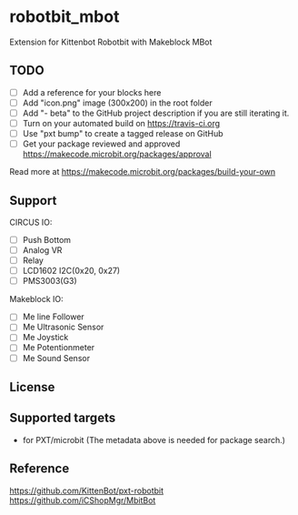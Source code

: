 # robotbit_mbot

Extension for Kittenbot Robotbit with Makeblock MBot

## TODO

- [ ] Add a reference for your blocks here
- [ ] Add "icon.png" image (300x200) in the root folder
- [ ] Add "- beta" to the GitHub project description if you are still iterating it.
- [ ] Turn on your automated build on https://travis-ci.org
- [ ] Use "pxt bump" to create a tagged release on GitHub
- [ ] Get your package reviewed and approved https://makecode.microbit.org/packages/approval

Read more at https://makecode.microbit.org/packages/build-your-own

## Support
CIRCUS IO:
- [ ] Push Bottom
- [ ] Analog VR
- [ ] Relay
- [ ] LCD1602 I2C(0x20, 0x27)
- [ ] PMS3003(G3)

Makeblock IO:
- [ ] Me line Follower
- [ ] Me Ultrasonic Sensor
- [ ] Me Joystick
- [ ] Me Potentionmeter
- [ ] Me Sound Sensor

## License



## Supported targets

* for PXT/microbit
(The metadata above is needed for package search.)

## Reference
https://github.com/KittenBot/pxt-robotbit
https://github.com/iCShopMgr/MbitBot